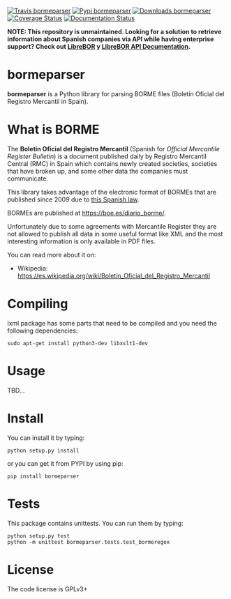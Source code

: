 [![Travis bormeparser](https://travis-ci.org/PabloCastellano/bormeparser.svg?branch=master)](https://travis-ci.org/PabloCastellano/bormeparser)
[![Pypi bormeparser](https://badge.fury.io/py/bormeparser.png)]( https://pypi.python.org/pypi/bormeparser)
[![Downloads bormeparser](https://img.shields.io/pypi/dm/bormeparser.svg)](https://pypi.python.org/pypi/bormeparser)
[![Coverage Status](https://coveralls.io/repos/PabloCastellano/bormeparser/badge.svg)](https://coveralls.io/r/PabloCastellano/bormeparser)
[![Documentation Status](https://readthedocs.org/projects/bormeparser/badge/?version=latest)](https://readthedocs.org/projects/bormeparser/?badge=latest)

**NOTE: This repository is unmaintained. Looking for a solution to retrieve information about Spanish companies via API while having enterprise support? Check out [LibreBOR](https://librebor.me) y [LibreBOR API Documentation](https://docs.librebor.me/).**

bormeparser
===========

**bormeparser** is a Python library for parsing BORME files (Boletín Oficial del Registro Mercantil in Spain).

What is BORME
=============

The **Boletín Oficial del Registro Mercantil** (Spanish for *Official Mercantile Register Bulletin*) is a document published daily by
Registro Mercantil Central (RMC) in Spain which contains newly created societies, societies that have broken up, and some other data
the companies must communicate.

This library takes advantage of the electronic format of BORMEs that are published since 2009 due to
[this Spanish law](https://www.boe.es/buscar/doc.php?id=BOE-A-2008-19826).

BORMEs are published at https://boe.es/diario_borme/.

Unfortunately due to some agreements with Mercantile Register they are not allowed
to publish all data in some useful format like XML and the most interesting information is only available in PDF files.

You can read more about it on:
- Wikipedia: https://es.wikipedia.org/wiki/Boletín_Oficial_del_Registro_Mercantil

Compiling
=========

lxml package has some parts that need to be compiled and you need the following dependencies:

    sudo apt-get install python3-dev libxslt1-dev


Usage
=====

TBD...

Install
=======

You can install it by typing:

    python setup.py install

or you can get it from PYPI by using pip:

    pip install bormeparser

Tests
=====

This package contains unittests. You can run them by typing:

    python setup.py test
    python -m unittest bormeparser.tests.test_bormeregex

License
=======
The code license is GPLv3+
